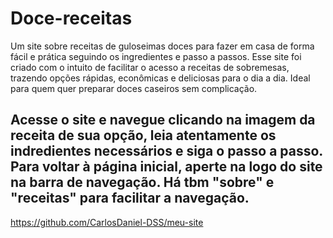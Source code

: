 # Doce-receitas

Um site sobre receitas de guloseimas doces para fazer em casa de forma fácil e prática seguindo os ingredientes e passo a passos. Esse site foi criado com o intuito de facilitar o acesso a receitas de sobremesas, trazendo opções rápidas, econômicas e deliciosas para o dia a dia. Ideal para quem quer preparar doces caseiros sem complicação.

## Acesse o site e navegue clicando na imagem da receita de sua opção, leia atentamente os indredientes necessários e siga o passo a passo. Para voltar à página inicial, aperte na logo do site na barra de navegação. Há tbm "sobre" e "receitas" para facilitar a navegação.

https://github.com/CarlosDaniel-DSS/meu-site
